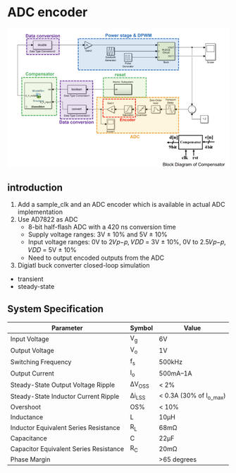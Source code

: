 # ADC encoder


![C](./figure/B.png)

## introduction
1. Add a sample_clk and an ADC encoder which is available in actual ADC implementation
2. Use AD7822 as ADC
    - 8-bit half-flash ADC with a 420 ns conversion time
    - Supply voltage ranges: 3V ± 10% and 5V ± 10%
    - Input voltage ranges: 0V to 2𝑉𝑝−𝑝, 𝑉𝐷𝐷 = 3V ± 10%, 0V to 2.5𝑉𝑝−𝑝, 𝑉𝐷𝐷 = 5V ± 10%
    - Need to output encoded outputs from the ADC
3. Digiatl buck converter closed-loop simulation
  - transient
  - steady-state

## System Specification
| Parameter                             | Symbol  | Value               |
|---------------------------------------|---------|---------------------|
| Input Voltage                         | V<sub>g</sub>    | 6V                  |
| Output Voltage                        | V<sub>o</sub>    | 1V                  |
| Switching Frequency                   | f<sub>s</sub>    | 500kHz              |
| Output Current                        | I<sub>o</sub>    | 500mA–1A            |
| Steady-State Output Voltage Ripple    | ΔV<sub>OSS</sub> | < 2%                |
| Steady-State Inductor Current Ripple  | Δi<sub>LSS</sub> | < 0.3A (30% of I<sub>o_max</sub>) |
| Overshoot                             | OS%     | < 10%               |
| Inductance                            | L       | 10μH                |
| Inductor Equivalent Series Resistance | R<sub>L</sub>    | 68mΩ                |
| Capacitance                           | C       | 22μF                |
| Capacitor Equivalent Series Resistance| R<sub>C</sub>    | 20mΩ                |
| Phase Margin                          |                  | >65 degrees         |

